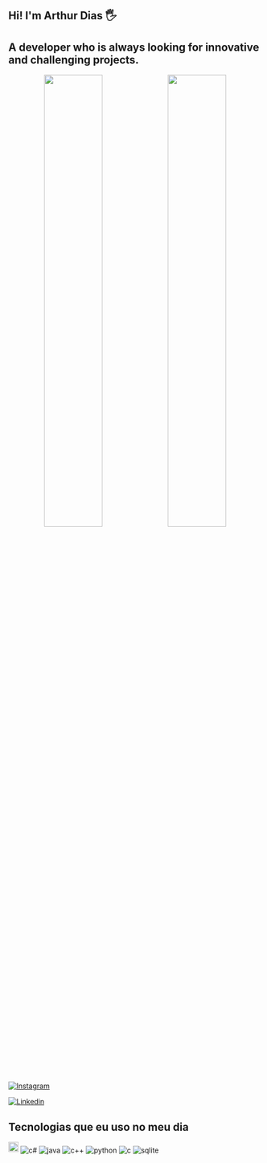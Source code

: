 ## Hi! I'm Arthur Dias 🖐️
## A developer who is always looking for innovative and challenging projects.
<div align="center" style="margin-bottom:100px">
<img width=48% align="center"  src="https://github-readme-streak-stats.herokuapp.com?user=Arthu133&theme=dracula&mode=weekly" />
<img width=48% align="center" src="https://github-readme-stats.vercel.app/api/top-langs/?username=Arthu133&show_icons=true&theme=dracula&layout=compact" />
</div>
 
&nbsp;
&nbsp;

[![Instagram](https://img.shields.io/badge/Instagram-E4405F?style=for-the-badge&logo=instagram&logoColor=white)](https://instagram.com/tzndias)

[![Linkedin](https://img.shields.io/badge/LinkedIn-0077B5?style=for-the-badge&logo=linkedin&logoColor=white)](https://linkedin.com/in/arthur-henrique-neves-dias/)

## Tecnologias que eu uso no meu dia

<div style="display: inline_block">
  
  <img loading="lazy" src="https://cdn.jsdelivr.net/gh/devicons/devicon@latest/icons/laravel/laravel-original.svg" width="20" height="20"/>
  <img align="center" alt="c#" src="https://img.shields.io/badge/C%23-239120?style=for-the-badge&logo=c-sharp&logoColor=white" />
  <img align="center" alt="java" src="https://img.shields.io/badge/Java-ED8B00?style=for-the-badge&logo=openjdk&logoColor=white" />
  <img align="center" alt="c++" src="https://img.shields.io/badge/C%2B%2B-00599C?style=for-the-badge&logo=c%2B%2B&logoColor=white" />
  <img align="center" alt="python" src="https://img.shields.io/badge/Python-3776AB?style=for-the-badge&logo=python&logoColor=white" />
  <img align="center" alt="c" src="https://img.shields.io/badge/C-00599C?style=for-the-badge&logo=c&logoColor=white" />
  <img align="center" alt="sqlite" src="https://img.shields.io/badge/SQLite-07405E?style=for-the-badge&logo=sqlite&logoColor=white" />
</div><br/>






